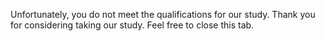 Unfortunately, you do not meet the qualifications for our study. Thank you for considering taking our study. Feel free to close this tab.